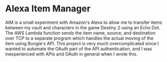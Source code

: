 # Alexa Item Manager

AIM is a small experiment with Amazon's Alexa to allow me to transfer items between my vault and characters in the game Destiny 2 using an Echo Dot.  The AWS Lambda function sends the item name, source, and destination over TCP to a separate program which handles the actual moving of the item using Bungie's API.  This project is very much overcomplicated since I wanted to automate the OAuth part of the API authentication, and I was inexperienced with APIs and OAuth in general when I wrote this.